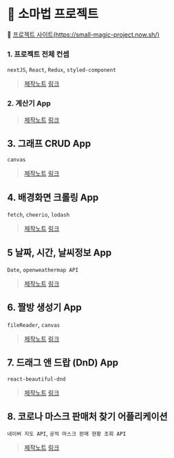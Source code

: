# 🔮 소마법 프로젝트

:apple: [프로젝트 사이트(https://small-magic-project.now.sh/)](https://small-magic-project.now.sh/) 

### 1. 프로젝트 전체 컨셉

`nextJS`, `React`, `Redux`, `styled-component`

> [제작노트](https://taeny.dev/project/%EC%86%8C%EB%A7%88%EB%B2%95-%ED%94%84%EB%A1%9C%EC%A0%9D%ED%8A%B81/) [링크](https://small-magic-project.now.sh/)

### 2. 계산기 App

> [제작노트](https://taeny.dev/project/%EC%86%8C%EB%A7%88%EB%B2%95-%ED%94%84%EB%A1%9C%EC%A0%9D%ED%8A%B82/) [링크](https://small-magic-project.now.sh/calculator)

## 3. 그래프 CRUD App

`canvas`

> [제작노트](https://taeny.dev/project/%EC%86%8C%EB%A7%88%EB%B2%95-%ED%94%84%EB%A1%9C%EC%A0%9D%ED%8A%B83/) [링크](https://small-magic-project.now.sh/graph)

## 4. 배경화면 크롤링 App

`fetch`, `cheerio`, `lodash`

> [제작노트](https://taeny.dev/project/%EC%86%8C%EB%A7%88%EB%B2%95-%ED%94%84%EB%A1%9C%EC%A0%9D%ED%8A%B84/) [링크](https://small-magic-project.now.sh/crawling)

## 5 날짜, 시간, 날씨정보 App

`Date`, `openweathermap API`

> [제작노트](https://taeny.dev/project/%EC%86%8C%EB%A7%88%EB%B2%95-%ED%94%84%EB%A1%9C%EC%A0%9D%ED%8A%B85/) [링크](https://small-magic-project.now.sh/today)

## 6. 짤방 생성기 App

`fileReader`, `canvas`

> [제작노트](https://taeny.dev/project/%EC%86%8C%EB%A7%88%EB%B2%95-%ED%94%84%EB%A1%9C%EC%A0%9D%ED%8A%B86/) [링크](https://small-magic-project.now.sh/jjal)


## 7. 드래그 앤 드랍 (DnD) App

`react-beautiful-dnd`

> [제작노트](https://taeny.dev/project/%EC%86%8C%EB%A7%88%EB%B2%95-%ED%94%84%EB%A1%9C%EC%A0%9D%ED%8A%B87/) [링크](https://small-magic-project.now.sh/avengers)

## 8. 코로나 마스크 판매처 찾기 어플리케이션

`네이버 지도 API`, `공적 마스크 판매 현황 조회 API`

> [제작노트](https://taeny.dev/project/%EC%86%8C%EB%A7%88%EB%B2%95-%ED%94%84%EB%A1%9C%EC%A0%9D%ED%8A%B88/) [링크](https://small-magic-project.now.sh/maskmap)



